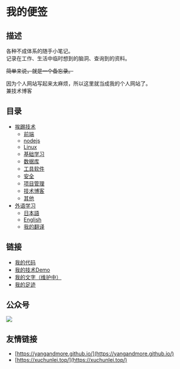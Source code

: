 # 我的便签

## 描述

各种不成体系的随手小笔记。  
记录在工作、生活中临时想到的脑洞、查询到的资料。

~~简单来说，就是一个备忘录。~~

因为个人网站写起来太麻烦，所以这里就当成我的个人网站了。  
兼技术博客

## 目录

* [挨踢技术](./挨踢技术)
	* [前端](./挨踢技术/前端)
	* [nodejs](./挨踢技术/nodejs)
	* [Linux](./挨踢技术/Linux)
	* [基础学习](./挨踢技术/基础学习)
	* [数据库](./挨踢技术/数据库)
	* [工具软件](./挨踢技术/工具软件)
	* [安全](./挨踢技术/安全)
	* [项目管理](./挨踢技术/项目管理)
	* [技术博客](./挨踢技术/技术博客)
	* [其他](./挨踢技术/其他)
* [外语学习](./外语学习)
	* [日本語](./外语学习/日本語)
	* [English](./外语学习/English)
	* [我的翻译](./外语学习/我的翻译)

## 链接

* [我的代码](http://codes.waygc.net)
* [我的技术Demo](https://tech-demo.waygc.net)
* [我的文字（维护中）](http://words.waygc.net)
* [我的足迹](http://trails.waygc.net)

## 公众号

![](http://static.waygc.net/imgs/qrcode/wechat.jpg)

## 友情链接
* [https://yangandmore.github.io/](https://yangandmore.github.io/)
* [https://xuchunlei.top/](https://xuchunlei.top/)